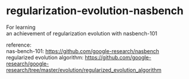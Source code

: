# regularization-evolution-nasbench
For learning  <br>
an achievement of regularization evolution with nasbench-101  <br>

reference:  <br>
nas-bench-101: https://github.com/google-research/nasbench  <br>
regularized evolution algorithm: https://github.com/google-research/google-research/tree/master/evolution/regularized_evolution_algorithm
